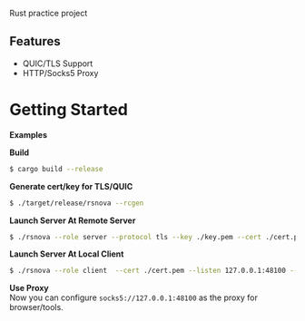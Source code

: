 Rust practice project

## Features

- QUIC/TLS Support
- HTTP/Socks5 Proxy


# Getting Started

**Examples**

**Build**
```sh
$ cargo build --release
```

**Generate cert/key for TLS/QUIC**
```sh
$ ./target/release/rsnova --rcgen
```

**Launch Server At Remote Server**
```sh
$ ./rsnova --role server --protocol tls --key ./key.pem --cert ./cert.pem --listen 0.0.0.0:48100
```

**Launch Server At Local Client**
```sh
$ ./rsnova --role client  --cert ./cert.pem --listen 127.0.0.1:48100 --remote tls://<ip:port>
```

**Use Proxy**    
Now you can configure `socks5://127.0.0.1:48100` as the proxy for browser/tools. 

